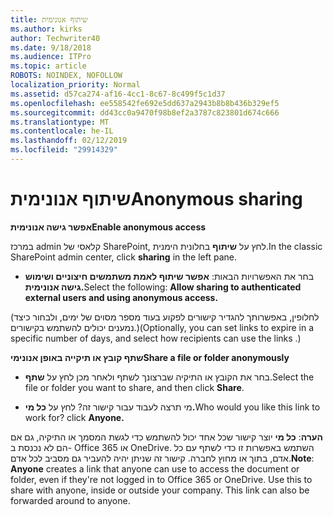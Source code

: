 ```yaml
---
title: שיתוף אנונימית
ms.author: kirks
author: Techwriter40
ms.date: 9/18/2018
ms.audience: ITPro
ms.topic: article
ROBOTS: NOINDEX, NOFOLLOW
localization_priority: Normal
ms.assetid: d57ca274-af16-4cc1-8c67-8c499f5c1d37
ms.openlocfilehash: ee558542fe692e5dd637a2943b8b8b436b329ef5
ms.sourcegitcommit: dd43cc0a9470f98b8ef2a3787c823801d674c666
ms.translationtype: MT
ms.contentlocale: he-IL
ms.lasthandoff: 02/12/2019
ms.locfileid: "29914329"
---
```

# <a name="anonymous-sharing"></a><span data-ttu-id="4abe5-102">שיתוף אנונימית</span><span class="sxs-lookup"><span data-stu-id="4abe5-102">Anonymous sharing</span></span>

 <span data-ttu-id="4abe5-103">**אפשר גישה אנונימית**</span><span class="sxs-lookup"><span data-stu-id="4abe5-103">**Enable anonymous access**</span></span>
  
<span data-ttu-id="4abe5-104">במרכז admin קלאסי של SharePoint, לחץ על **שיתוף** בחלונית הימנית.</span><span class="sxs-lookup"><span data-stu-id="4abe5-104">In the classic SharePoint admin center, click **sharing** in the left pane.</span></span> 
  
- <span data-ttu-id="4abe5-105">בחר את האפשרויות הבאות: **אפשר שיתוף לאמת משתמשים חיצוניים ושימוש גישה אנונימית.**</span><span class="sxs-lookup"><span data-stu-id="4abe5-105">Select the following: **Allow sharing to authenticated external users and using anonymous access.**</span></span>
  
<span data-ttu-id="4abe5-106">(לחלופין, באפשרותך להגדיר קישורים לפקוע בעוד מספר מסוים של ימים, ולבחור כיצד נמענים יכולים להשתמש בקישורים.)</span><span class="sxs-lookup"><span data-stu-id="4abe5-106">(Optionally, you can set links to expire in a specific number of days, and select how recipients can use the links .)</span></span>
    
 <span data-ttu-id="4abe5-107">**שתף קובץ או תיקייה באופן אנונימי**</span><span class="sxs-lookup"><span data-stu-id="4abe5-107">**Share a file or folder anonymously**</span></span>
  
- <span data-ttu-id="4abe5-108">בחר את הקובץ או התיקיה שברצונך לשתף ולאחר מכן לחץ על **שתף**.</span><span class="sxs-lookup"><span data-stu-id="4abe5-108">Select the file or folder you want to share, and then click **Share**.</span></span> 
    
- <span data-ttu-id="4abe5-109">מי תרצה לעבוד עבור קישור זה? לחץ על **כל מי.**</span><span class="sxs-lookup"><span data-stu-id="4abe5-109">Who would you like this link to work for? click **Anyone.**</span></span>
  
 <span data-ttu-id="4abe5-p101">**הערה**: **כל מי** יוצר קישור שכל אחד יכול להשתמש כדי לגשת המסמך או התיקיה, גם אם הם לא נכנסת ב- Office 365 או OneDrive. השתמש באפשרות זו כדי לשתף עם כל אדם, בתוך או מחוץ לחברה. קישור זה שניתן יהיה להעביר גם מסביב לכל אדם.</span><span class="sxs-lookup"><span data-stu-id="4abe5-p101">**Note**: **Anyone** creates a link that anyone can use to access the document or folder, even if they're not logged in to Office 365 or OneDrive. Use this to share with anyone, inside or outside your company. This link can also be forwarded around to anyone.</span></span> 
    

